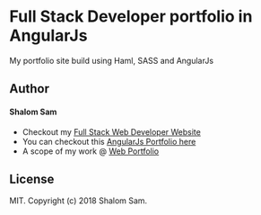# Full Stack Developer portfolio in AngularJs
My portfolio site build using Haml, SASS and AngularJs

## Author
#### Shalom Sam
+ Checkout my <a href="https://shalomsam.com" title="Full Stack Web Developer, UI/UX Javascript Specialist" target="_blank">Full Stack Web Developer Website</a>
+ You can checkout this <a href="http://angularjs.shalomsam.com" title="Full Stack Developer, Angular Portfolio | Shalom Sam" target="_blank">AngularJs Portfolio here</a>
+ A scope of my work @ <a title="Web Software Developer Portfolio" target="_blank" href="https://angularjs.shalomsam.com/portfolio">Web Portfolio</a>

## License

MIT. Copyright (c) 2018 Shalom Sam.
